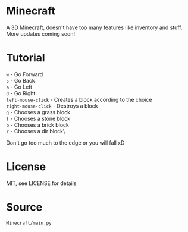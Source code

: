 # Minecraft
A 3D Minecraft, doesn't have too many features like inventory and stuff. More updates coming soon!

# Tutorial

`w` - Go Forward\
`s` - Go Back\
`a` - Go Left\
`d` - Go Right\
`left-mouse-click` - Creates a block according to the choice\
`right-mouse-click` - Destroys a block\
`g` - Chooses a grass block\
`f` - Chooses a stone block\
`b` - Chooses a brick block\
`r` - Chooses a dir block\

Don't go too much to the edge or you will fall xD

# License

MIT, see LICENSE for details

# Source

`Minecraft/main.py`
